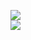 [![](https://img.shields.io/badge/Made%20With-Github%20Spray-lightgrey.svg?style=for-the-badge&logo=github)](https://github.com/Annihil/github-spray#10694)  
[![](https://i.imgur.com/2DrTn0Z.gif)](https://github.com/Annihil/github-spray)